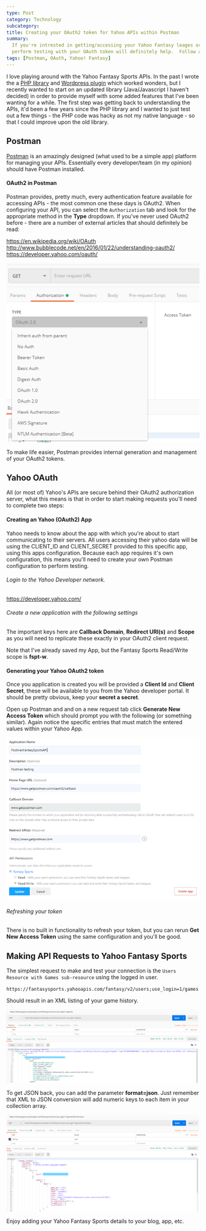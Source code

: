 ```yaml
---
type: Post
category: Technology
subcategory:
title: Creating your OAuth2 token for Yahoo APIs within Postman
summary:
  If you're intrested in getting/accessing your Yahoo Fantasy leages or teams, making sure you can setup Postman to
  perform testing with your OAuth token will definitely help.  Follow along...
tags: [Postman, OAuth, Yahoo! Fantasy]
---
```


I love playing around with the Yahoo Fantasy Sports APIs. In the past I wrote the a [PHP library](https://github.com/kenjdavidson/php-oauth-yahoofantasysports) and [Wordpress plugin](https://github.com/kenjdavidson/yahoo-fantasy-wordpress) which worked wonders, but I recently wanted to start on an updated library (Java/Javascript I haven't decided) in order to provide myself with some added features that I've been wanting for a while. The first step was getting back to understanding the APIs, it'd been a few years since the PHP library and I wanted to just test out a few things - the PHP code was hacky as not my native language - so that I could improve upon the old library.

## Postman

[Postman](https://www.postman.com/) is an amazingly designed (what used to be a simple app) platform for managing your APIs. Essentially every developer/team (in my opinion) should have Postman installed.

#### OAuth2 in Postman

Postman provides, pretty much, every authentication feature available for accessing APIs - the most common one these days is OAuth2. When configuring your API, you can select the `Authorization` tab and look for the appropriate method in the **Type** dropdown. If you've never used OAuth2 before - there are a number of external articles that should definitely be read:

https://en.wikipedia.org/wiki/OAuth
http://www.bubblecode.net/en/2016/01/22/understanding-oauth2/
https://developer.yahoo.com/oauth/

![Postman OAuth Config](./postman-oauth.png)

To make life easier, Postman provides internal generation and management of your OAuth2 tokens.

## Yahoo OAuth

All (or most of) Yahoo's APIs are secure behind their OAuth2 authorization server, what this means is that in order to start making requests you'll need to complete two steps:

#### Creating an Yahoo (OAuth2) App

Yahoo needs to know about the app with which you're about to start communicating to their servers. All users accessing their yahoo data will be using the CLIENT_ID and CLIENT_SECRET provided to this specific app, using this apps configuration. Because each app requires it's own configuration, this means you'll need to create your own Postman configuration to perform testing.

###### Login to the Yahoo Developer network.

https://developer.yahoo.com/

###### Create a new application with the following settings

The important keys here are **Callback Domain**, **Redirect URI(s)** and **Scope** as you will need to replicate these exactly in your OAuth2 client request.

Note that I've already saved my App, but the Fantasy Sports Read/Write scope is **fspt-w**.

#### Generating your Yahoo OAuth2 token

Once you application is created you will be provided a **Client Id** and **Client Secret**, these will be available to you from the Yahoo developer portal. It should be pretty obvious, keep your **secret a secret**.

Open up Postman and and on a new request tab click **Generate New Access Token** which should prompt you with the following (or something similar). Again notice the specific entries that must match the entered values within your Yahoo App.

![Add Yahoo! Developer App](./yahoo-app-config.png)

###### Refreshing your token

There is no built in functionality to refresh your token, but you can rerun **Get New Access Token** using the same configuration and you'll be good.

## Making API Requests to Yahoo Fantasy Sports

The simplest request to make and test your connection is the `Users Resource with Games sub-resource` using the logged in user.

```
https://fantasysports.yahooapis.com/fantasy/v2/users;use_login=1/games
```

Should result in an XML listing of your game history.

![Game Collection XML](./game-history.png)

To get JSON back, you can add the parameter **format=json**. Just remember that XML to JSON conversion will add numeric keys to each item in your collection array.

![Game Collection JSON](./game-history-json.png)

Enjoy adding your Yahoo Fantasy Sports details to your blog, app, etc.
